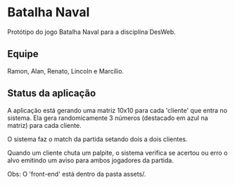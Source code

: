 # Batalha Naval
Protótipo do jogo Batalha Naval para a disciplina DesWeb.

## Equipe
Ramon, Alan, Renato, Lincoln e Marcílio.

## Status da aplicação
A aplicação está gerando uma matriz 10x10 para cada 'cliente' que entra no sistema.
Ela gera randomicamente 3 números (destacado em azul na matriz) para cada cliente.

O sistema faz o match da partida setando dois a dois clientes.

Quando um  cliente chuta um palpite, o sistema verifica se acertou ou erro o alvo
emitindo um aviso para ambos jogadores da partida.

Obs: O 'front-end' está dentro da pasta assets/.


